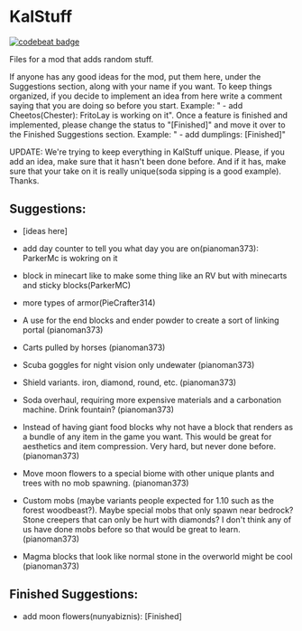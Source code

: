 # KalStuff
[![codebeat badge](https://codebeat.co/badges/21b4d968-a2f1-427d-b2dd-5654f506281a)](https://codebeat.co/projects/github-com-teammodding-kalstuff)

Files for a mod that adds random stuff.

If anyone has any good ideas for the mod, put them here, under the Suggestions section, along with your name if you want. To keep things organized, if you decide to implement an idea from here write a comment saying that you are doing so before you start. Example: " - add Cheetos(Chester): FritoLay is working on it". Once a feature is finished and implemented, please change the status to "[Finished]" and move it over to the Finished Suggestions section. Example: " - add dumplings: [Finished]"

UPDATE: We're trying to keep everything in KalStuff unique. Please, if you add an idea, make sure that it hasn't been done before. And if it has, make sure that your take on it is really unique(soda sipping is a good example). Thanks.

## Suggestions:

 - [ideas here]

 - add day counter to tell you what day you are on(pianoman373): ParkerMc is wokring on it

 - block in minecart like to make some thing like an RV but with minecarts and sticky blocks(ParkerMC)

 - more types of armor(PieCrafter314)
 
 - A use for the end blocks and ender powder to create a sort of linking portal (pianoman373)
 
 - Carts pulled by horses (pianoman373)
 - Scuba goggles for night vision only undewater (pianoman373)
 - Shield variants. iron, diamond, round, etc. (pianoman373)
 - Soda overhaul, requiring more expensive materials and a carbonation machine. Drink fountain? (pianoman373)
 - Instead of having giant food blocks why not have a block that renders as a bundle of any item in the game you want. This would be great for aesthetics and item compression. Very hard, but never done before. (pianoman373)
 - Move moon flowers to a special biome with other unique plants and trees with no mob spawning. (pianoman373)
 - Custom mobs (maybe variants people expected for 1.10 such as the forest woodbeast?). Maybe special mobs that only spawn near bedrock? Stone creepers that can only be hurt with diamonds? I don't think any of us have done mobs before so that would be great to learn. (pianoman373)
 - Magma blocks that look like normal stone in the overworld might be cool (pianoman373)



## Finished Suggestions:

 - add moon flowers(nunyabiznis): [Finished]
